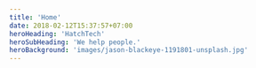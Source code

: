 ```yaml
---
title: 'Home'
date: 2018-02-12T15:37:57+07:00
heroHeading: 'HatchTech'
heroSubHeading: 'We help people.'
heroBackground: 'images/jason-blackeye-1191801-unsplash.jpg'
---
```

